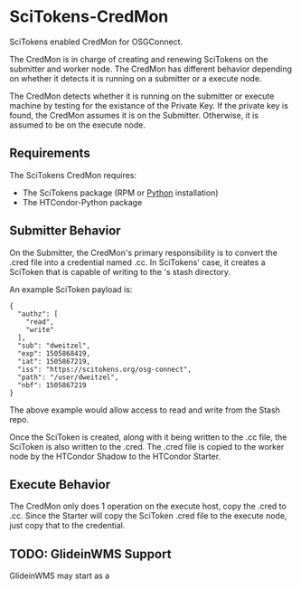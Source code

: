 # SciTokens-CredMon
SciTokens enabled CredMon for OSGConnect.

The CredMon is in charge of creating and renewing SciTokens on the submitter and 
worker node.  The CredMon has different behavior depending on whether it detects
it is running on a submitter or a execute node.

The CredMon detects whether it is running on the submitter or execute machine by testing
for the existance of the Private Key.  If the private key is found, the CredMon
assumes it is on the Submitter.  Otherwise, it is assumed to be on the execute node.

## Requirements

The SciTokens CredMon requires:
* The SciTokens package (RPM or [Python](https://pypi.python.org/pypi/scitokens) installation)
* The HTCondor-Python package

## Submitter Behavior

On the Submitter, the CredMon's primary responsibility is to convert the <username>.cred file into
a credential named <username>.cc.  In SciTokens' case, it creates a SciToken that is capable of writing
to the <username>'s stash directory.

An example SciToken payload is:

    {
      "authz": [
        "read",
        "write"
      ],
      "sub": "dweitzel",
      "exp": 1505868419,
      "iat": 1505867219,
      "iss": "https://scitokens.org/osg-connect",
      "path": "/user/dweitzel",
      "nbf": 1505867219
    }

The above example would allow access to read and write from the Stash repo.

Once the SciToken is created, along with it being written to the <username>.cc file,
the SciToken is also written to the <username>.cred.  The <username>.cred file is copied
to the worker node by the HTCondor Shadow to the HTCondor Starter.

## Execute Behavior

The CredMon only does 1 operation on the execute host, copy the <username>.cred to <username>.cc.
Since the Starter will copy the SciToken <username>.cred file to the execute node, just copy that to the credential.

## TODO: GlideinWMS Support

GlideinWMS may start as a 

